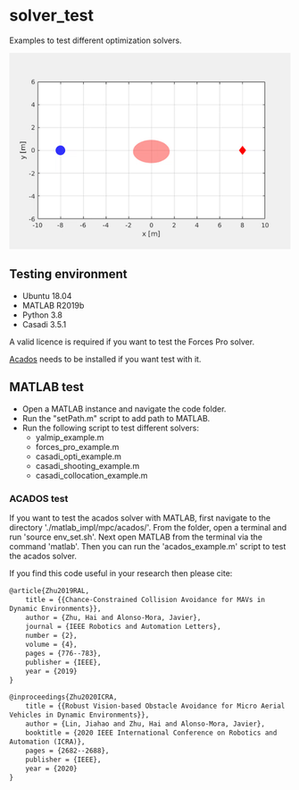 # solver_test
Examples to test different optimization solvers.

![collision avoidance of a double-integrator robots](./imgs/di_ca.gif)

## Testing environment
* Ubuntu 18.04
* MATLAB R2019b
* Python 3.8
* Casadi 3.5.1

A valid licence is required if you want to test the Forces Pro solver.

[Acados](https://docs.acados.org/index.html) needs to be installed if you want test with it.

## MATLAB test
* Open a MATLAB instance and navigate the code folder.
* Run the "setPath.m" script to add path to MATLAB.
* Run the following script to test different solvers:
    * yalmip_example.m
    * forces_pro_example.m
    * casadi_opti_example.m
    * casadi_shooting_example.m
    * casadi_collocation_example.m

### ACADOS test
If you want to test the acados solver with MATLAB, first navigate to the directory './matlab_impl/mpc/acados/'. From the folder, open a terminal and run 'source env_set.sh'. Next open MATLAB from the terminal via the command 'matlab'. Then you can run the 'acados_example.m' script to test the acados solver. 

If you find this code useful in your research then please cite:
```
@article{Zhu2019RAL,
    title = {{Chance-Constrained Collision Avoidance for MAVs in Dynamic Environments}},
    author = {Zhu, Hai and Alonso-Mora, Javier},
    journal = {IEEE Robotics and Automation Letters},
    number = {2},
    volume = {4},
    pages = {776--783},
    publisher = {IEEE},
    year = {2019}
}
```
```
@inproceedings{Zhu2020ICRA,
    title = {{Robust Vision-based Obstacle Avoidance for Micro Aerial Vehicles in Dynamic Environments}},
    author = {Lin, Jiahao and Zhu, Hai and Alonso-Mora, Javier},
    booktitle = {2020 IEEE International Conference on Robotics and Automation (ICRA)},
    pages = {2682--2688},
    publisher = {IEEE},
    year = {2020}
}
```
